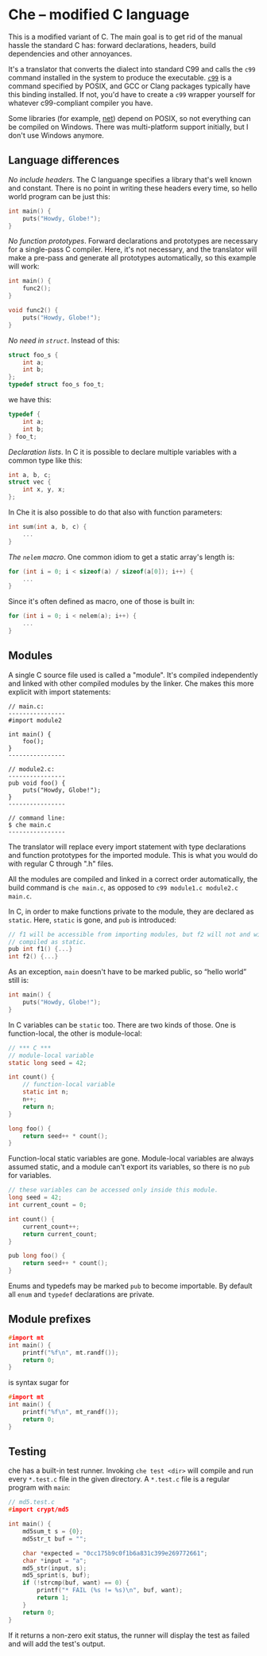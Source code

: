 # Che – modified C language

This is a modified variant of C. The main goal is to get rid of the manual
hassle the standard C has: forward declarations, headers, build dependencies
and other annoyances.

It's a translator that converts the dialect into standard C99 and calls the
`c99` command installed in the system to produce the executable.
[`c99`](http://pubs.opengroup.org/onlinepubs/9699919799//utilities/c99.html)
is a command specified by POSIX, and GCC or Clang packages typically have this
binding installed. If not, you'd have to create a `c99` wrapper yourself for
whatever c99-compliant compiler you have.

Some libraries (for example, [net](lib/os/net.c)) depend on POSIX, so not
everything can be compiled on Windows. There was multi-platform support
initially, but I don't use Windows anymore.

## Language differences

_No include headers_.
The C languange specifies a library that's well known and constant. There is no
point in writing these headers every time, so hello world program can be just
this:

```c
int main() {
	puts("Howdy, Globe!");
}
```

_No function prototypes_.
Forward declarations and prototypes are necessary for a single-pass C compiler.
Here, it's not necessary, and the translator will make a pre-pass and generate
all prototypes automatically, so this example will work:

```c
int main() {
	func2();
}

void func2() {
	puts("Howdy, Globe!");
}
```

_No need in `struct`_.
Instead of this:

```c
struct foo_s {
	int a;
	int b;
};
typedef struct foo_s foo_t;
```

we have this:

```c
typedef {
	int a;
	int b;
} foo_t;
```

_Declaration lists_.
In C it is possible to declare multiple variables with a common type like this:

```c
int a, b, c;
struct vec {
	int x, y, x;
};
```

In Che it is also possible to do that also with function parameters:

```c
int sum(int a, b, c) {
	...
}
```

_The `nelem` macro_.
One common idiom to get a static array's length is:

```c
for (int i = 0; i < sizeof(a) / sizeof(a[0]); i++) {
	...
}
```

Since it's often defined as macro, one of those is built in:

```c
for (int i = 0; i < nelem(a); i++) {
	...
}
```

## Modules

A single C source file used is called a "module". It's compiled independently
and linked with other compiled modules by the linker. Che makes this more
explicit with import statements:

    // main.c:
    ----------------
    #import module2

    int main() {
    	foo();
    }
    ----------------

    // module2.c:
    ----------------
    pub void foo() {
    	puts("Howdy, Globe!");
    }
    ----------------

    // command line:
    $ che main.c
    ----------------

The translator will replace every import statement with type declarations and
function prototypes for the imported module. This is what you would do with
regular C through ".h" files.

All the modules are compiled and linked in a correct order automatically, the
build command is `che main.c`, as opposed to `c99 module1.c module2.c main.c`.

In C, in order to make functions private to the module, they are declared as
`static`. Here, `static` is gone, and `pub` is introduced:

```c
// f1 will be accessible from importing modules, but f2 will not and will be
// compiled as static.
pub int f1() {...}
int f2() {...}
```

As an exception, `main` doesn't have to be marked public, so “hello world” still is:

```c
int main() {
	puts("Howdy, Globe!");
}
```

In C variables can be `static` too. There are two kinds of those. One is
function-local, the other is module-local:

```c
// *** C ***
// module-local variable
static long seed = 42;

int count() {
	// function-local variable
	static int n;
	n++;
	return n;
}

long foo() {
	return seed++ * count();
}
```

Function-local static variables are gone.
Module-local variables are always assumed static, and a module can't export its variables, so there is no `pub` for variables.

```c
// these variables can be accessed only inside this module.
long seed = 42;
int current_count = 0;

int count() {
	current_count++;
	return current_count;
}

pub long foo() {
	return seed++ * count();
}
```

Enums and typedefs may be marked `pub` to become importable.
By default all `enum` and `typedef` declarations are private.

## Module prefixes

```c
#import mt
int main() {
	printf("%f\n", mt.randf());
	return 0;
}
```

is syntax sugar for

```c
#import mt
int main() {
	printf("%f\n", mt_randf());
	return 0;
}
```

## Testing

che has a built-in test runner.
Invoking `che test <dir>` will compile and run every `*.test.c` file in the given directory.
A `*.test.c` file is a regular program with `main`:

```c
// md5.test.c
#import crypt/md5

int main() {
	md5sum_t s = {0};
	md5str_t buf = "";

	char *expected = "0cc175b9c0f1b6a831c399e269772661";
	char *input = "a";
	md5_str(input, s);
	md5_sprint(s, buf);
	if (!strcmp(buf, want) == 0) {
		printf("* FAIL (%s != %s)\n", buf, want);
		return 1;
	}
	return 0;
}

```

If it returns a non-zero exit status, the runner will display the test as failed and will add the test's output.
